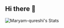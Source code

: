 ## Hi there 👋

![Maryam-qureshi's Stats](https://github-readme-stats.vercel.app/api?username=Maryam-qureshi&theme=graywhite&show_icons=true&hide_border=true&count_private=true)

<!--
**Maryam-qureshi/Maryam-qureshi** is a ✨ _special_ ✨ repository because its `README.md` (this file) appears on your GitHub profile.

Here are some ideas to get you started:

- 🔭 I’m currently working on ...
- 🌱 I’m currently learning ...
- 👯 I’m looking to collaborate on ...
- 🤔 I’m looking for help with ...
- 💬 Ask me about ...
- 📫 How to reach me: ...
- 😄 Pronouns: ...
- ⚡ Fun fact: ...
-->
